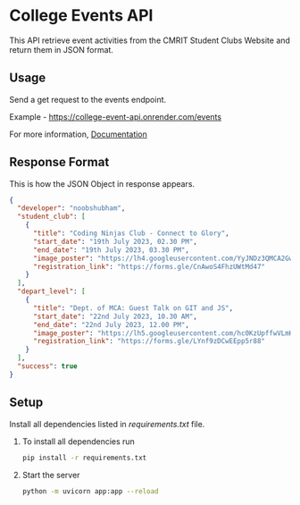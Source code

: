College Events API
===================

This API retrieve event activities from the CMRIT Student Clubs Website and return them in JSON format.


Usage
---------

Send a get request to the events endpoint.

Example - https://college-event-api.onrender.com/events

For more information, [Documentation](https://college-event-api.onrender.com/docs)

Response Format
-------------------

This is how the JSON Object in response appears. 

```JSON
{
  "developer": "noobshubham",
  "student_club": [
    {
      "title": "Coding Ninjas Club - Connect to Glory",
      "start_date": "19th July 2023, 02.30 PM",
      "end_date": "19th July 2023, 03.30 PM",
      "image_poster": "https://lh4.googleusercontent.com/YyJNDz3QMCA2GwGNmA-BRTbQhDA0E6pAr1vgbKmJMesyKe5F49kQAv14TU4o7H9K3vi3I70ri3CURhz_Mc2Z06s=w1280",
      "registration_link": "https://forms.gle/CnAwoS4FhzUWtMd47"
    }
  ],
  "depart_level": [
    {
      "title": "Dept. of MCA: Guest Talk on GIT and JS",
      "start_date": "22nd July 2023, 10.30 AM",
      "end_date": "22nd July 2023, 12.00 PM",
      "image_poster": "https://lh5.googleusercontent.com/hc0KzUpffwVLmKlXZPaqAOzA5IC0Nc_ZiPph-v2ku7sOlDrxHgKKZ0j3hKfzMMdF6SWT3M9BwqDe2rDrNueEUAIFyXKw264_fJFFPtuAbqrL2pzYVmBYI9NqLEROnCuCEQ=w1280",
      "registration_link": "https://forms.gle/LYnf9zDCwEEpp5r88"
    }
  ],
  "success": true
}
```

Setup
------

Install all dependencies listed in _requirements.txt_ file.

1. To install all dependencies run

   ```bash
   pip install -r requirements.txt
   ```

2. Start the server

   ```bash
   python -m uvicorn app:app --reload
   ```

